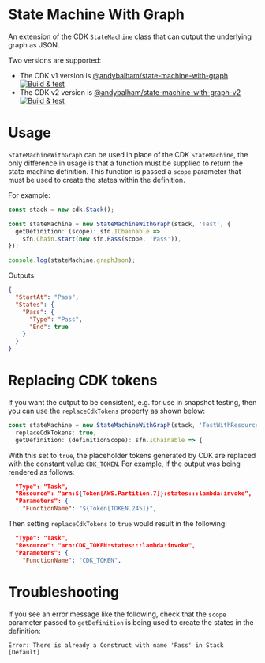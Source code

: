 # State Machine With Graph

An extension of the CDK `StateMachine` class that can output the underlying graph as JSON.

Two versions are supported:

- The CDK v1 version is [@andybalham/state-machine-with-graph](https://www.npmjs.com/package/@andybalham/state-machine-with-graph) [![Build & test](https://github.com/andybalham/agb-cdk-state-machine-with-graph/actions/workflows/build-test-v1.yml/badge.svg)](https://github.com/andybalham/agb-cdk-state-machine-with-graph/actions/workflows/build-test-v1.yml)
- The CDK v2 version is [@andybalham/state-machine-with-graph-v2](https://www.npmjs.com/package/@andybalham/state-machine-with-graph-v2) [![Build & test](https://github.com/andybalham/agb-cdk-state-machine-with-graph/actions/workflows/build-test.yml/badge.svg)](https://github.com/andybalham/agb-cdk-state-machine-with-graph/actions/workflows/build-test.yml)

# Usage

`StateMachineWithGraph` can be used in place of the CDK `StateMachine`, the only difference in usage is that a function must be supplied to return the state machine definition. This function is passed a `scope` parameter that must be used to create the states within the definition.

For example:

```TypeScript
const stack = new cdk.Stack();

const stateMachine = new StateMachineWithGraph(stack, 'Test', {
  getDefinition: (scope): sfn.IChainable =>
    sfn.Chain.start(new sfn.Pass(scope, 'Pass')),
});

console.log(stateMachine.graphJson);
```

Outputs:

```JSON
{
  "StartAt": "Pass",
  "States": {
    "Pass": {
      "Type": "Pass",
      "End": true
    }
  }
}
```

# Replacing CDK tokens

If you want the output to be consistent, e.g. for use in snapshot testing, then you can use the `replaceCdkTokens` property as shown below:

```TypeScript
const stateMachine = new StateMachineWithGraph(stack, 'TestWithResources', {
  replaceCdkTokens: true,
  getDefinition: (definitionScope): sfn.IChainable => {
```

With this set to `true`, the placeholder tokens generated by CDK are replaced with the constant value `CDK_TOKEN`. For example, if the output was being rendered as follows:

```json
  "Type": "Task",
  "Resource": "arn:${Token[AWS.Partition.7]}:states:::lambda:invoke",
  "Parameters": {
    "FunctionName": "${Token[TOKEN.245]}",
```

Then setting `replaceCdkTokens` to `true` would result in the following:

```json
  "Type": "Task",
  "Resource": "arn:CDK_TOKEN:states:::lambda:invoke",
  "Parameters": {
    "FunctionName": "CDK_TOKEN",
```

# Troubleshooting

If you see an error message like the following, check that the `scope` parameter passed to `getDefinition` is being used to create the states in the definition:

```
Error: There is already a Construct with name 'Pass' in Stack [Default]
```
